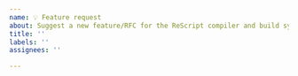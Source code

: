 ```yaml
---
name: 💡 Feature request
about: Suggest a new feature/RFC for the ReScript compiler and build system
title: ''
labels: ''
assignees: ''

---
```



